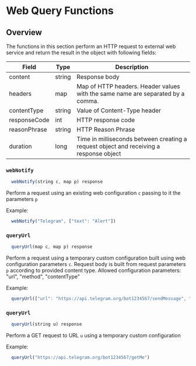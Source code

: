 # Web Query Functions

## Overview

The functions in this section perform an HTTP request to external web service 
and return the result in the object with following fields:

**Field**    | **Type** | **Description**
-------------|----------|----------------
content      | string   | Response body
headers      | map      | Map of HTTP headers. Header values with the same name are separated by a comma.
contentType  | string   | Value of Content-Type header
responseCode | int      | HTTP response code
reasonPhrase | string   | HTTP Reason Phrase
duration     | long     | Time in milliseconds between creating a request object and receiving a response object

### `webNotify`

```javascript
  webNotify(string c, map p) response
```

Perform a request using an existing web configuration `c` passing to it the parameters `p`

Example:

```javascript
  webNotify("Telegram", ["text": "Alert"])
```

### `queryUrl`

```javascript
  queryUrl(map c, map p) response
```

Perform a request using a temporary custom configuration 
built using web configuration parameters `c`. 
Request body is built from request parameters `p` according to provided content type.
Allowed configuration parameters: "url", "method", "contentType"

Example:

```javascript
  queryUrl(["url": "https://api.telegram.org/bot1234567/sendMessage", "method": "POST", "contentType": "json"], ["chat_id": 123456, "text": "Alert"])
```

### `queryUrl`

```javascript
  queryUrl(string u) response
```

Perform a GET request to URL `u` using a temporary custom configuration

Example:

```javascript
  queryUrl("https://api.telegram.org/bot1234567/getMe")
```